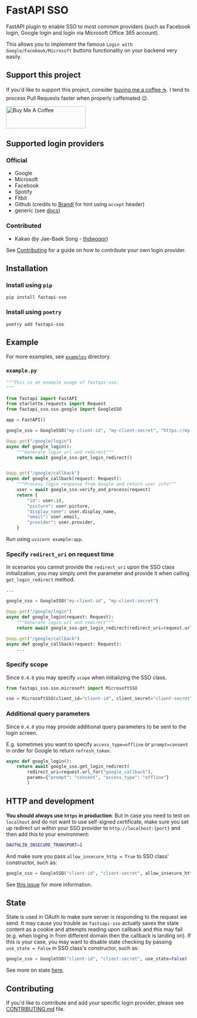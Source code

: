 # FastAPI SSO

FastAPI plugin to enable SSO to most common providers (such as Facebook login, Google login and login via Microsoft Office 365 account).

This allows you to implement the famous `Login with Google/Facebook/Microsoft` buttons functionality on your backend very easily.

## Support this project

If you'd like to support this project, consider [buying me a coffee ☕](https://www.buymeacoffee.com/tomas.votava).
I tend to process Pull Requests faster when properly caffeinated 😉.

<a href="https://www.buymeacoffee.com/tomas.votava" target="_blank"><img src="https://cdn.buymeacoffee.com/buttons/v2/default-yellow.png" alt="Buy Me A Coffee" style="height: 60px !important;width: 217px !important;" ></a>

## Supported login providers

### Official

- Google
- Microsoft
- Facebook
- Spotify
- Fitbit
- Github (credits to [Brandl](https://github.com/Brandl) for hint using `accept` header)
- generic (see [docs](https://tomasvotava.github.io/fastapi-sso/sso/generic.html))

### Contributed

- Kakao (by Jae-Baek Song - [thdwoqor](https://github.com/thdwoqor))

See [Contributing](#contributing) for a guide on how to contribute your own login provider.

## Installation

### Install using `pip`

```console
pip install fastapi-sso
```

### Install using `poetry`

```console
poetry add fastapi-sso
```

## Example

For more examples, see [`examples`](/examples/) directory.

### `example.py`

```python
"""This is an example usage of fastapi-sso.
"""

from fastapi import FastAPI
from starlette.requests import Request
from fastapi_sso.sso.google import GoogleSSO

app = FastAPI()

google_sso = GoogleSSO("my-client-id", "my-client-secret", "https://my.awesome-web.com/google/callback")

@app.get("/google/login")
async def google_login():
    """Generate login url and redirect"""
    return await google_sso.get_login_redirect()


@app.get("/google/callback")
async def google_callback(request: Request):
    """Process login response from Google and return user info"""
    user = await google_sso.verify_and_process(request)
    return {
        "id": user.id,
        "picture": user.picture,
        "display_name": user.display_name,
        "email": user.email,
        "provider": user.provider,
    }
```

Run using `uvicorn example:app`.

### Specify `redirect_uri` on request time

In scenarios you cannot provide the `redirect_uri` upon the SSO class initialization, you may simply omit
the parameter and provide it when calling `get_login_redirect` method.

```python
...

google_sso = GoogleSSO("my-client-id", "my-client-secret")

@app.get("/google/login")
async def google_login(request: Request):
    """Generate login url and redirect"""
    return await google_sso.get_login_redirect(redirect_uri=request.url_for("google_callback"))

@app.get("/google/callback")
async def google_callback(request: Request):
    ...
```

### Specify scope

Since `0.4.0` you may specify `scope` when initializing the SSO class.

```python
from fastapi_sso.sso.microsoft import MicrosoftSSO

sso = MicrosoftSSO(client_id="client-id", client_secret="client-secret", scope=["openid", "email"])
```

### Additional query parameters

Since `0.4.0` you may provide additional query parameters to be
sent to the login screen.

E.g. sometimes you want to specify `access_type=offline` or `prompt=consent` in order for
Google to return `refresh_token`.

```python
async def google_login():
    return await google_sso.get_login_redirect(
        redirect_uri=request.url_for("google_callback"),
        params={"prompt": "consent", "access_type": "offline"}
        )

```

## HTTP and development

**You should always use `https` in production**. But in case you need to test on `localhost` and do not want to
use self-signed certificate, make sure you set up redirect uri within your SSO provider to `http://localhost:{port}`
and then add this to your environment:

```bash
OAUTHLIB_INSECURE_TRANSPORT=1
```

And make sure you pass `allow_insecure_http = True` to SSO class' constructor, such as:

```python
google_sso = GoogleSSO("client-id", "client-secret", allow_insecure_http=True)
```

See [this issue](https://github.com/tomasvotava/fastapi-sso/issues/2) for more information.

## State

State is used in OAuth to make sure server is responding to the request we send. It may cause you trouble
as `fastsapi-sso` actually saves the state content as a cookie and attempts reading upon callback and this may
fail (e.g. when loging in from different domain then the callback is landing on). If this is your case,
you may want to disable state checking by passing `use_state = False` in SSO class's constructor, such as:

```python
google_sso = GoogleSSO("client-id", "client-secret", use_state=False)
```

See more on state [here](https://auth0.com/docs/configure/attack-protection/state-parameters).

## Contributing

If you'd like to contribute and add your specific login provider, please see [CONTRIBUTING.md](CONTRIBUTING.md) file.
